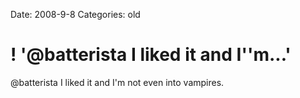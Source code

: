 Date: 2008-9-8
Categories: old

# ! '@batterista I liked it and I''m...'

@batterista I liked it and I'm not even into vampires.

